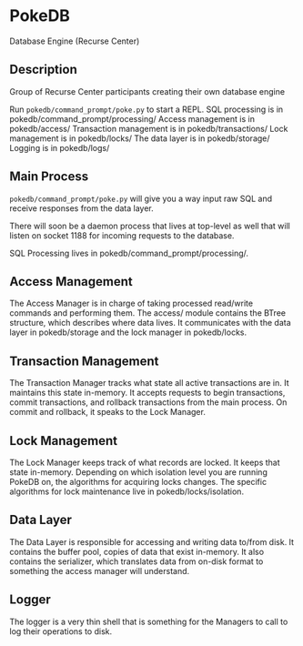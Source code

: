 # PokeDB
Database Engine (Recurse Center)

## Description
Group of Recurse Center participants creating their own database engine

Run `pokedb/command_prompt/poke.py` to start a REPL.
SQL processing is in pokedb/command_prompt/processing/
Access management is in pokedb/access/
Transaction management is in pokedb/transactions/
Lock management is in pokedb/locks/
The data layer is in pokedb/storage/
Logging is in pokedb/logs/

## Main Process

`pokedb/command_prompt/poke.py` will give you a way input raw SQL and receive responses from the data layer.

There will soon be a daemon process that lives at top-level as well that will listen on socket 1188 for incoming requests to the database.

SQL Processing lives in pokedb/command_prompt/processing/.

## Access Management

The Access Manager is in charge of taking processed read/write commands and performing them. The access/ module contains the BTree structure, which describes where data lives. It communicates with the data layer in pokedb/storage and the lock manager in pokedb/locks.

## Transaction Management

The Transaction Manager tracks what state all active transactions are in. It maintains this state in-memory. It accepts requests to begin transactions, commit transactions, and rollback transactions from the main process. On commit and rollback, it speaks to the Lock Manager.

## Lock Management

The Lock Manager keeps track of what records are locked. It keeps that state in-memory. Depending on which isolation level you are running PokeDB on, the algorithms for acquiring locks changes. The specific algorithms for lock maintenance live in pokedb/locks/isolation.

## Data Layer

The Data Layer is responsible for accessing and writing data to/from disk. It contains the buffer pool, copies of data that exist in-memory. It also contains the serializer, which translates data from on-disk format to something the access manager will understand.

## Logger

The logger is a very thin shell that is something for the Managers to call to log their operations to disk.
